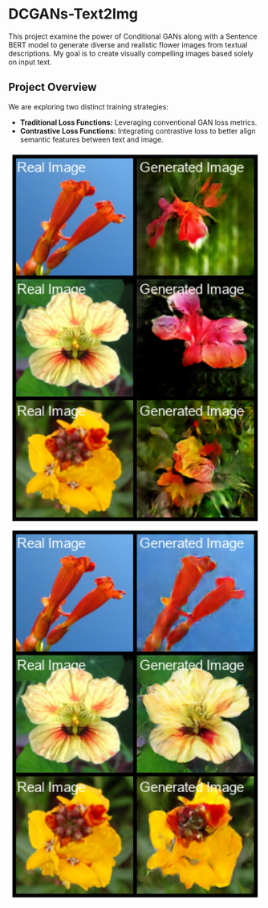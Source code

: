 # DCGANs-Text2Img

This project examine the power of Conditional GANs along with a Sentence BERT model to generate diverse and realistic flower images from textual descriptions. My goal is to create visually compelling images based solely on input text.

## Project Overview

We are exploring two distinct training strategies:
- **Traditional Loss Functions:** Leveraging conventional GAN loss metrics.
- **Contrastive Loss Functions:** Integrating contrastive loss to better align semantic features between text and image. 

![alt text](GANs.png)  ![alt text](GANs_contrastive.png)
